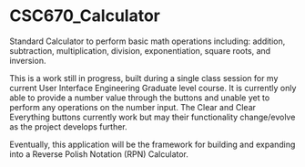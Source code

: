 # CSC670_Calculator

Standard Calculator to perform basic math operations including: addition, subtraction, multiplication, division, exponentiation, square roots, and inversion.  

This is a work still in progress, built during a single class session for my current User Interface Engineering Graduate level course.  It is currently only able to provide a number value through the buttons and unable yet to perform any operations on the number input.  The Clear and Clear Everything buttons currently work but may their functionality change/evolve as the project develops further.

Eventually, this application will be the framework for building and expanding into a Reverse Polish Notation (RPN) Calculator.  
